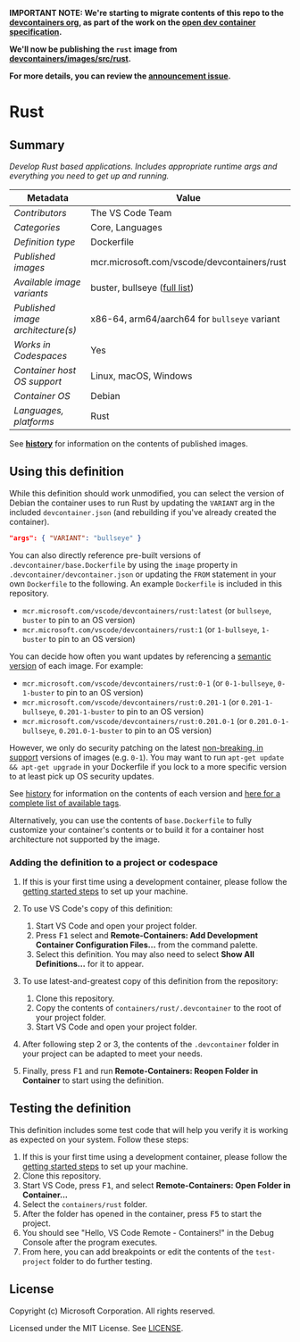 **IMPORTANT NOTE: We're starting to migrate contents of this repo to the
[devcontainers org](https://github.com/devcontainers), as part of the work on
the [open dev container specification](https://containers.dev).**

**We'll now be publishing the `rust` image from
[devcontainers/images/src/rust](https://github.com/devcontainers/images/tree/main/src/rust).**

**For more details, you can review the
[announcement issue](https://github.com/microsoft/vscode-dev-containers/issues/1589).**

# Rust

## Summary

_Develop Rust based applications. Includes appropriate runtime args and
everything you need to get up and running._

| Metadata                          | Value                                                                                            |
| --------------------------------- | ------------------------------------------------------------------------------------------------ |
| _Contributors_                    | The VS Code Team                                                                                 |
| _Categories_                      | Core, Languages                                                                                  |
| _Definition type_                 | Dockerfile                                                                                       |
| _Published images_                | mcr.microsoft.com/vscode/devcontainers/rust                                                      |
| _Available image variants_        | buster, bullseye ([full list](https://mcr.microsoft.com/v2/vscode/devcontainers/rust/tags/list)) |
| _Published image architecture(s)_ | x86-64, arm64/aarch64 for `bullseye` variant                                                     |
| _Works in Codespaces_             | Yes                                                                                              |
| _Container host OS support_       | Linux, macOS, Windows                                                                            |
| _Container OS_                    | Debian                                                                                           |
| _Languages, platforms_            | Rust                                                                                             |

See **[history](history)** for information on the contents of published images.

## Using this definition

While this definition should work unmodified, you can select the version of
Debian the container uses to run Rust by updating the `VARIANT` arg in the
included `devcontainer.json` (and rebuilding if you've already created the
container).

```json
"args": { "VARIANT": "bullseye" }
```

You can also directly reference pre-built versions of
`.devcontainer/base.Dockerfile` by using the `image` property in
`.devcontainer/devcontainer.json` or updating the `FROM` statement in your own
`Dockerfile` to the following. An example `Dockerfile` is included in this
repository.

-   `mcr.microsoft.com/vscode/devcontainers/rust:latest` (or `bullseye`,
    `buster` to pin to an OS version)
-   `mcr.microsoft.com/vscode/devcontainers/rust:1` (or `1-bullseye`, `1-buster`
    to pin to an OS version)

You can decide how often you want updates by referencing a
[semantic version](https://semver.org/) of each image. For example:

-   `mcr.microsoft.com/vscode/devcontainers/rust:0-1` (or `0-1-bullseye`,
    `0-1-buster` to pin to an OS version)
-   `mcr.microsoft.com/vscode/devcontainers/rust:0.201-1` (or
    `0.201-1-bullseye`, `0.201-1-buster` to pin to an OS version)
-   `mcr.microsoft.com/vscode/devcontainers/rust:0.201.0-1` (or
    `0.201.0-1-bullseye`, `0.201.0-1-buster` to pin to an OS version)

However, we only do security patching on the latest
[non-breaking, in support](https://github.com/microsoft/vscode-dev-containers/issues/532)
versions of images (e.g. `0-1`). You may want to run
`apt-get update && apt-get upgrade` in your Dockerfile if you lock to a more
specific version to at least pick up OS security updates.

See [history](history) for information on the contents of each version and
[here for a complete list of available tags](https://mcr.microsoft.com/v2/vscode/devcontainers/rust/tags/list).

Alternatively, you can use the contents of `base.Dockerfile` to fully customize
your container's contents or to build it for a container host architecture not
supported by the image.

### Adding the definition to a project or codespace

1. If this is your first time using a development container, please follow the
   [getting started steps](https://aka.ms/vscode-remote/containers/getting-started)
   to set up your machine.

2. To use VS Code's copy of this definition:

    1. Start VS Code and open your project folder.
    2. Press <kbd>F1</kbd> select and **Remote-Containers: Add Development
       Container Configuration Files...** from the command palette.
    3. Select this definition. You may also need to select **Show All
       Definitions...** for it to appear.

3. To use latest-and-greatest copy of this definition from the repository:

    1. Clone this repository.
    2. Copy the contents of `containers/rust/.devcontainer` to the root of your
       project folder.
    3. Start VS Code and open your project folder.

4. After following step 2 or 3, the contents of the `.devcontainer` folder in
   your project can be adapted to meet your needs.

5. Finally, press <kbd>F1</kbd> and run **Remote-Containers: Reopen Folder in
   Container** to start using the definition.

## Testing the definition

This definition includes some test code that will help you verify it is working
as expected on your system. Follow these steps:

1. If this is your first time using a development container, please follow the
   [getting started steps](https://aka.ms/vscode-remote/containers/getting-started)
   to set up your machine.
2. Clone this repository.
3. Start VS Code, press <kbd>F1</kbd>, and select **Remote-Containers: Open
   Folder in Container...**
4. Select the `containers/rust` folder.
5. After the folder has opened in the container, press <kbd>F5</kbd> to start
   the project.
6. You should see "Hello, VS Code Remote - Containers!" in the Debug Console
   after the program executes.
7. From here, you can add breakpoints or edit the contents of the `test-project`
   folder to do further testing.

## License

Copyright (c) Microsoft Corporation. All rights reserved.

Licensed under the MIT License. See
[LICENSE](https://github.com/microsoft/vscode-dev-containers/blob/main/LICENSE).
